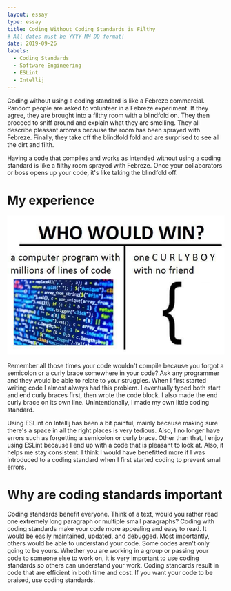 ```yaml
---
layout: essay
type: essay
title: Coding Without Coding Standards is Filthy
# All dates must be YYYY-MM-DD format!
date: 2019-09-26
labels:
  - Coding Standards
  - Software Engineering
  - ESLint
  - Intellij
---
```


 Coding without using a coding standard is like a Febreze commercial. Random people are asked to volunteer in a Febreze experiment. If they agree, they are brought into a filthy room with a blindfold on. They then proceed to sniff around and explain what they are smelling. They all describe pleasant aromas because the room has been sprayed with Febreze. Finally, they take off the blindfold fold and are surprised to see all the dirt and filth.

 Having a code that compiles and works as intended without using a coding standard is like a filthy room sprayed with Febreze. Once your collaborators or boss opens up your code, it's like taking the blindfold off.

# My experience
<img class="ui medium left floated image" src="../images/curlyBracketMeme.jpg">

 Remember all those times your code wouldn't compile because you forgot a semicolon or a curly brace somewhere in your code? Ask any programmer and they would be able to relate to your struggles. When I first started writing code I almost always had this problem. I eventually typed both start and end curly braces first, then wrote the code block. I also made the end curly brace on its own line. Unintentionally, I made my own little coding standard.

 Using ESLint on Intellij has been a bit painful, mainly because making sure there's a space in all the right places is very tedious. Also, I no longer have errors such as forgetting a semicolon or curly brace. Other than that, I enjoy using ESLint because I end up with a code that is pleasant to look at. Also, it helps me stay consistent. I think I would have benefitted more if I was introduced to a coding standard when I first started coding to prevent small errors.

# Why are coding standards important

 Coding standards benefit everyone. Think of a text, would you rather read one extremely long paragraph or multiple small paragraphs? Coding with coding standards make your code more appealing and easy to read. It would be easily maintained, updated, and debugged. Most importantly, others would be able to understand your code. Some codes aren't only going to be yours. Whether you are working in a group or passing your code to someone else to work on, it is very important to use coding standards so others can understand your work. Coding standards result in code that are efficient in both time and cost. If you want your code to be praised, use coding standards.
